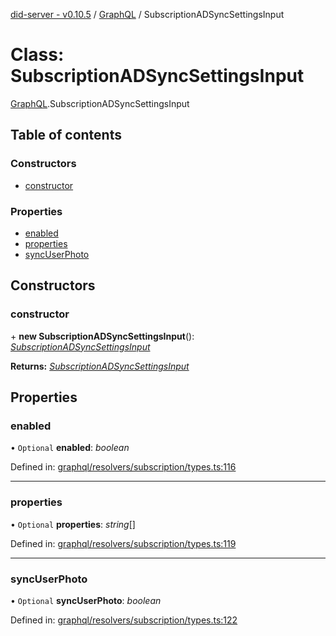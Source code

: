 [did-server - v0.10.5](../README.md) / [GraphQL](../modules/graphql.md) / SubscriptionADSyncSettingsInput

# Class: SubscriptionADSyncSettingsInput

[GraphQL](../modules/graphql.md).SubscriptionADSyncSettingsInput

## Table of contents

### Constructors

- [constructor](graphql.subscriptionadsyncsettingsinput.md#constructor)

### Properties

- [enabled](graphql.subscriptionadsyncsettingsinput.md#enabled)
- [properties](graphql.subscriptionadsyncsettingsinput.md#properties)
- [syncUserPhoto](graphql.subscriptionadsyncsettingsinput.md#syncuserphoto)

## Constructors

### constructor

\+ **new SubscriptionADSyncSettingsInput**(): [*SubscriptionADSyncSettingsInput*](graphql.subscriptionadsyncsettingsinput.md)

**Returns:** [*SubscriptionADSyncSettingsInput*](graphql.subscriptionadsyncsettingsinput.md)

## Properties

### enabled

• `Optional` **enabled**: *boolean*

Defined in: [graphql/resolvers/subscription/types.ts:116](https://github.com/Puzzlepart/did/blob/dev/server/graphql/resolvers/subscription/types.ts#L116)

___

### properties

• `Optional` **properties**: *string*[]

Defined in: [graphql/resolvers/subscription/types.ts:119](https://github.com/Puzzlepart/did/blob/dev/server/graphql/resolvers/subscription/types.ts#L119)

___

### syncUserPhoto

• `Optional` **syncUserPhoto**: *boolean*

Defined in: [graphql/resolvers/subscription/types.ts:122](https://github.com/Puzzlepart/did/blob/dev/server/graphql/resolvers/subscription/types.ts#L122)
